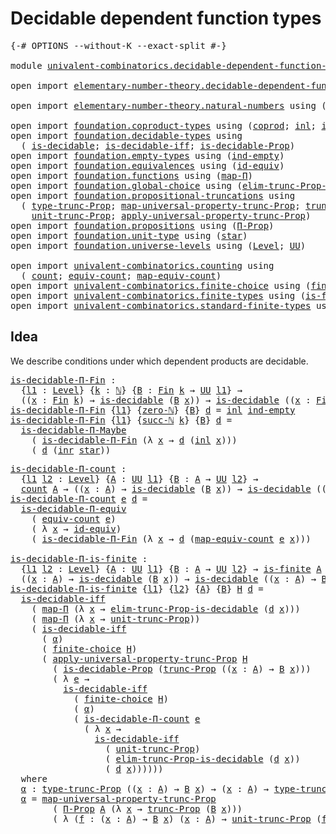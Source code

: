 # Decidable dependent function types

<pre class="Agda"><a id="47" class="Symbol">{-#</a> <a id="51" class="Keyword">OPTIONS</a> <a id="59" class="Pragma">--without-K</a> <a id="71" class="Pragma">--exact-split</a> <a id="85" class="Symbol">#-}</a>

<a id="90" class="Keyword">module</a> <a id="97" href="univalent-combinatorics.decidable-dependent-function-types.html" class="Module">univalent-combinatorics.decidable-dependent-function-types</a> <a id="156" class="Keyword">where</a>

<a id="163" class="Keyword">open</a> <a id="168" class="Keyword">import</a> <a id="175" href="elementary-number-theory.decidable-dependent-function-types.html" class="Module">elementary-number-theory.decidable-dependent-function-types</a> <a id="235" class="Keyword">public</a>

<a id="243" class="Keyword">open</a> <a id="248" class="Keyword">import</a> <a id="255" href="elementary-number-theory.natural-numbers.html" class="Module">elementary-number-theory.natural-numbers</a> <a id="296" class="Keyword">using</a> <a id="302" class="Symbol">(</a><a id="303" href="elementary-number-theory.natural-numbers.html#1444" class="Datatype">ℕ</a><a id="304" class="Symbol">;</a> <a id="306" href="elementary-number-theory.natural-numbers.html#1478" class="InductiveConstructor">succ-ℕ</a><a id="312" class="Symbol">;</a> <a id="314" href="elementary-number-theory.natural-numbers.html#1465" class="InductiveConstructor">zero-ℕ</a><a id="320" class="Symbol">)</a>

<a id="323" class="Keyword">open</a> <a id="328" class="Keyword">import</a> <a id="335" href="foundation.coproduct-types.html" class="Module">foundation.coproduct-types</a> <a id="362" class="Keyword">using</a> <a id="368" class="Symbol">(</a><a id="369" href="foundation.coproduct-types.html#1168" class="Datatype">coprod</a><a id="375" class="Symbol">;</a> <a id="377" href="foundation.coproduct-types.html#1239" class="InductiveConstructor">inl</a><a id="380" class="Symbol">;</a> <a id="382" href="foundation.coproduct-types.html#1262" class="InductiveConstructor">inr</a><a id="385" class="Symbol">)</a>
<a id="387" class="Keyword">open</a> <a id="392" class="Keyword">import</a> <a id="399" href="foundation.decidable-types.html" class="Module">foundation.decidable-types</a> <a id="426" class="Keyword">using</a>
  <a id="434" class="Symbol">(</a> <a id="436" href="foundation.decidable-types.html#1828" class="Function">is-decidable</a><a id="448" class="Symbol">;</a> <a id="450" href="foundation.decidable-types.html#5464" class="Function">is-decidable-iff</a><a id="466" class="Symbol">;</a> <a id="468" href="foundation.decidable-types.html#7945" class="Function">is-decidable-Prop</a><a id="485" class="Symbol">)</a>
<a id="487" class="Keyword">open</a> <a id="492" class="Keyword">import</a> <a id="499" href="foundation.empty-types.html" class="Module">foundation.empty-types</a> <a id="522" class="Keyword">using</a> <a id="528" class="Symbol">(</a><a id="529" href="foundation-core.empty-types.html#1068" class="Function">ind-empty</a><a id="538" class="Symbol">)</a>
<a id="540" class="Keyword">open</a> <a id="545" class="Keyword">import</a> <a id="552" href="foundation.equivalences.html" class="Module">foundation.equivalences</a> <a id="576" class="Keyword">using</a> <a id="582" class="Symbol">(</a><a id="583" href="foundation-core.equivalences.html#2480" class="Function">id-equiv</a><a id="591" class="Symbol">)</a>
<a id="593" class="Keyword">open</a> <a id="598" class="Keyword">import</a> <a id="605" href="foundation.functions.html" class="Module">foundation.functions</a> <a id="626" class="Keyword">using</a> <a id="632" class="Symbol">(</a><a id="633" href="foundation-core.functions.html#1230" class="Function">map-Π</a><a id="638" class="Symbol">)</a>
<a id="640" class="Keyword">open</a> <a id="645" class="Keyword">import</a> <a id="652" href="foundation.global-choice.html" class="Module">foundation.global-choice</a> <a id="677" class="Keyword">using</a> <a id="683" class="Symbol">(</a><a id="684" href="foundation.global-choice.html#1779" class="Function">elim-trunc-Prop-is-decidable</a><a id="712" class="Symbol">)</a>
<a id="714" class="Keyword">open</a> <a id="719" class="Keyword">import</a> <a id="726" href="foundation.propositional-truncations.html" class="Module">foundation.propositional-truncations</a> <a id="763" class="Keyword">using</a>
  <a id="771" class="Symbol">(</a> <a id="773" href="foundation.propositional-truncations.html#2012" class="Function">type-trunc-Prop</a><a id="788" class="Symbol">;</a> <a id="790" href="foundation.propositional-truncations.html#5222" class="Function">map-universal-property-trunc-Prop</a><a id="823" class="Symbol">;</a> <a id="825" href="foundation.propositional-truncations.html#2510" class="Function">trunc-Prop</a><a id="835" class="Symbol">;</a>
    <a id="841" href="foundation.propositional-truncations.html#2096" class="Function">unit-trunc-Prop</a><a id="856" class="Symbol">;</a> <a id="858" href="foundation.propositional-truncations.html#5581" class="Function">apply-universal-property-trunc-Prop</a><a id="893" class="Symbol">)</a>
<a id="895" class="Keyword">open</a> <a id="900" class="Keyword">import</a> <a id="907" href="foundation.propositions.html" class="Module">foundation.propositions</a> <a id="931" class="Keyword">using</a> <a id="937" class="Symbol">(</a><a id="938" href="foundation.propositions.html#1941" class="Function">Π-Prop</a><a id="944" class="Symbol">)</a>
<a id="946" class="Keyword">open</a> <a id="951" class="Keyword">import</a> <a id="958" href="foundation.unit-type.html" class="Module">foundation.unit-type</a> <a id="979" class="Keyword">using</a> <a id="985" class="Symbol">(</a><a id="986" href="foundation.unit-type.html#999" class="InductiveConstructor">star</a><a id="990" class="Symbol">)</a>
<a id="992" class="Keyword">open</a> <a id="997" class="Keyword">import</a> <a id="1004" href="foundation.universe-levels.html" class="Module">foundation.universe-levels</a> <a id="1031" class="Keyword">using</a> <a id="1037" class="Symbol">(</a><a id="1038" href="Agda.Primitive.html#597" class="Postulate">Level</a><a id="1043" class="Symbol">;</a> <a id="1045" href="foundation-core.universe-levels.html#222" class="Primitive">UU</a><a id="1047" class="Symbol">)</a>

<a id="1050" class="Keyword">open</a> <a id="1055" class="Keyword">import</a> <a id="1062" href="univalent-combinatorics.counting.html" class="Module">univalent-combinatorics.counting</a> <a id="1095" class="Keyword">using</a>
  <a id="1103" class="Symbol">(</a> <a id="1105" href="univalent-combinatorics.counting.html#1746" class="Function">count</a><a id="1110" class="Symbol">;</a> <a id="1112" href="univalent-combinatorics.counting.html#1943" class="Function">equiv-count</a><a id="1123" class="Symbol">;</a> <a id="1125" href="univalent-combinatorics.counting.html#2017" class="Function">map-equiv-count</a><a id="1140" class="Symbol">)</a>
<a id="1142" class="Keyword">open</a> <a id="1147" class="Keyword">import</a> <a id="1154" href="univalent-combinatorics.finite-choice.html" class="Module">univalent-combinatorics.finite-choice</a> <a id="1192" class="Keyword">using</a> <a id="1198" class="Symbol">(</a><a id="1199" href="univalent-combinatorics.finite-choice.html#3449" class="Function">finite-choice</a><a id="1212" class="Symbol">)</a>
<a id="1214" class="Keyword">open</a> <a id="1219" class="Keyword">import</a> <a id="1226" href="univalent-combinatorics.finite-types.html" class="Module">univalent-combinatorics.finite-types</a> <a id="1263" class="Keyword">using</a> <a id="1269" class="Symbol">(</a><a id="1270" href="univalent-combinatorics.finite-types.html#3651" class="Function">is-finite</a><a id="1279" class="Symbol">)</a>
<a id="1281" class="Keyword">open</a> <a id="1286" class="Keyword">import</a> <a id="1293" href="univalent-combinatorics.standard-finite-types.html" class="Module">univalent-combinatorics.standard-finite-types</a> <a id="1339" class="Keyword">using</a> <a id="1345" class="Symbol">(</a><a id="1346" href="univalent-combinatorics.standard-finite-types.html#2072" class="Function">Fin</a><a id="1349" class="Symbol">)</a>
</pre>
## Idea

We describe conditions under which dependent products are decidable.

<pre class="Agda"><a id="is-decidable-Π-Fin"></a><a id="1443" href="univalent-combinatorics.decidable-dependent-function-types.html#1443" class="Function">is-decidable-Π-Fin</a> <a id="1462" class="Symbol">:</a>
  <a id="1466" class="Symbol">{</a><a id="1467" href="univalent-combinatorics.decidable-dependent-function-types.html#1467" class="Bound">l1</a> <a id="1470" class="Symbol">:</a> <a id="1472" href="Agda.Primitive.html#597" class="Postulate">Level</a><a id="1477" class="Symbol">}</a> <a id="1479" class="Symbol">{</a><a id="1480" href="univalent-combinatorics.decidable-dependent-function-types.html#1480" class="Bound">k</a> <a id="1482" class="Symbol">:</a> <a id="1484" href="elementary-number-theory.natural-numbers.html#1444" class="Datatype">ℕ</a><a id="1485" class="Symbol">}</a> <a id="1487" class="Symbol">{</a><a id="1488" href="univalent-combinatorics.decidable-dependent-function-types.html#1488" class="Bound">B</a> <a id="1490" class="Symbol">:</a> <a id="1492" href="univalent-combinatorics.standard-finite-types.html#2072" class="Function">Fin</a> <a id="1496" href="univalent-combinatorics.decidable-dependent-function-types.html#1480" class="Bound">k</a> <a id="1498" class="Symbol">→</a> <a id="1500" href="foundation-core.universe-levels.html#222" class="Primitive">UU</a> <a id="1503" href="univalent-combinatorics.decidable-dependent-function-types.html#1467" class="Bound">l1</a><a id="1505" class="Symbol">}</a> <a id="1507" class="Symbol">→</a>
  <a id="1511" class="Symbol">((</a><a id="1513" href="univalent-combinatorics.decidable-dependent-function-types.html#1513" class="Bound">x</a> <a id="1515" class="Symbol">:</a> <a id="1517" href="univalent-combinatorics.standard-finite-types.html#2072" class="Function">Fin</a> <a id="1521" href="univalent-combinatorics.decidable-dependent-function-types.html#1480" class="Bound">k</a><a id="1522" class="Symbol">)</a> <a id="1524" class="Symbol">→</a> <a id="1526" href="foundation.decidable-types.html#1828" class="Function">is-decidable</a> <a id="1539" class="Symbol">(</a><a id="1540" href="univalent-combinatorics.decidable-dependent-function-types.html#1488" class="Bound">B</a> <a id="1542" href="univalent-combinatorics.decidable-dependent-function-types.html#1513" class="Bound">x</a><a id="1543" class="Symbol">))</a> <a id="1546" class="Symbol">→</a> <a id="1548" href="foundation.decidable-types.html#1828" class="Function">is-decidable</a> <a id="1561" class="Symbol">((</a><a id="1563" href="univalent-combinatorics.decidable-dependent-function-types.html#1563" class="Bound">x</a> <a id="1565" class="Symbol">:</a> <a id="1567" href="univalent-combinatorics.standard-finite-types.html#2072" class="Function">Fin</a> <a id="1571" href="univalent-combinatorics.decidable-dependent-function-types.html#1480" class="Bound">k</a><a id="1572" class="Symbol">)</a> <a id="1574" class="Symbol">→</a> <a id="1576" href="univalent-combinatorics.decidable-dependent-function-types.html#1488" class="Bound">B</a> <a id="1578" href="univalent-combinatorics.decidable-dependent-function-types.html#1563" class="Bound">x</a><a id="1579" class="Symbol">)</a>
<a id="1581" href="univalent-combinatorics.decidable-dependent-function-types.html#1443" class="Function">is-decidable-Π-Fin</a> <a id="1600" class="Symbol">{</a><a id="1601" href="univalent-combinatorics.decidable-dependent-function-types.html#1601" class="Bound">l1</a><a id="1603" class="Symbol">}</a> <a id="1605" class="Symbol">{</a><a id="1606" href="elementary-number-theory.natural-numbers.html#1465" class="InductiveConstructor">zero-ℕ</a><a id="1612" class="Symbol">}</a> <a id="1614" class="Symbol">{</a><a id="1615" href="univalent-combinatorics.decidable-dependent-function-types.html#1615" class="Bound">B</a><a id="1616" class="Symbol">}</a> <a id="1618" href="univalent-combinatorics.decidable-dependent-function-types.html#1618" class="Bound">d</a> <a id="1620" class="Symbol">=</a> <a id="1622" href="foundation.coproduct-types.html#1239" class="InductiveConstructor">inl</a> <a id="1626" href="foundation-core.empty-types.html#1068" class="Function">ind-empty</a>
<a id="1636" href="univalent-combinatorics.decidable-dependent-function-types.html#1443" class="Function">is-decidable-Π-Fin</a> <a id="1655" class="Symbol">{</a><a id="1656" href="univalent-combinatorics.decidable-dependent-function-types.html#1656" class="Bound">l1</a><a id="1658" class="Symbol">}</a> <a id="1660" class="Symbol">{</a><a id="1661" href="elementary-number-theory.natural-numbers.html#1478" class="InductiveConstructor">succ-ℕ</a> <a id="1668" href="univalent-combinatorics.decidable-dependent-function-types.html#1668" class="Bound">k</a><a id="1669" class="Symbol">}</a> <a id="1671" class="Symbol">{</a><a id="1672" href="univalent-combinatorics.decidable-dependent-function-types.html#1672" class="Bound">B</a><a id="1673" class="Symbol">}</a> <a id="1675" href="univalent-combinatorics.decidable-dependent-function-types.html#1675" class="Bound">d</a> <a id="1677" class="Symbol">=</a>
  <a id="1681" href="foundation.decidable-dependent-function-types.html#1393" class="Function">is-decidable-Π-Maybe</a>
    <a id="1706" class="Symbol">(</a> <a id="1708" href="univalent-combinatorics.decidable-dependent-function-types.html#1443" class="Function">is-decidable-Π-Fin</a> <a id="1727" class="Symbol">(λ</a> <a id="1730" href="univalent-combinatorics.decidable-dependent-function-types.html#1730" class="Bound">x</a> <a id="1732" class="Symbol">→</a> <a id="1734" href="univalent-combinatorics.decidable-dependent-function-types.html#1675" class="Bound">d</a> <a id="1736" class="Symbol">(</a><a id="1737" href="foundation.coproduct-types.html#1239" class="InductiveConstructor">inl</a> <a id="1741" href="univalent-combinatorics.decidable-dependent-function-types.html#1730" class="Bound">x</a><a id="1742" class="Symbol">)))</a>
    <a id="1750" class="Symbol">(</a> <a id="1752" href="univalent-combinatorics.decidable-dependent-function-types.html#1675" class="Bound">d</a> <a id="1754" class="Symbol">(</a><a id="1755" href="foundation.coproduct-types.html#1262" class="InductiveConstructor">inr</a> <a id="1759" href="foundation.unit-type.html#999" class="InductiveConstructor">star</a><a id="1763" class="Symbol">))</a>
</pre>
<pre class="Agda"><a id="is-decidable-Π-count"></a><a id="1779" href="univalent-combinatorics.decidable-dependent-function-types.html#1779" class="Function">is-decidable-Π-count</a> <a id="1800" class="Symbol">:</a>
  <a id="1804" class="Symbol">{</a><a id="1805" href="univalent-combinatorics.decidable-dependent-function-types.html#1805" class="Bound">l1</a> <a id="1808" href="univalent-combinatorics.decidable-dependent-function-types.html#1808" class="Bound">l2</a> <a id="1811" class="Symbol">:</a> <a id="1813" href="Agda.Primitive.html#597" class="Postulate">Level</a><a id="1818" class="Symbol">}</a> <a id="1820" class="Symbol">{</a><a id="1821" href="univalent-combinatorics.decidable-dependent-function-types.html#1821" class="Bound">A</a> <a id="1823" class="Symbol">:</a> <a id="1825" href="foundation-core.universe-levels.html#222" class="Primitive">UU</a> <a id="1828" href="univalent-combinatorics.decidable-dependent-function-types.html#1805" class="Bound">l1</a><a id="1830" class="Symbol">}</a> <a id="1832" class="Symbol">{</a><a id="1833" href="univalent-combinatorics.decidable-dependent-function-types.html#1833" class="Bound">B</a> <a id="1835" class="Symbol">:</a> <a id="1837" href="univalent-combinatorics.decidable-dependent-function-types.html#1821" class="Bound">A</a> <a id="1839" class="Symbol">→</a> <a id="1841" href="foundation-core.universe-levels.html#222" class="Primitive">UU</a> <a id="1844" href="univalent-combinatorics.decidable-dependent-function-types.html#1808" class="Bound">l2</a><a id="1846" class="Symbol">}</a> <a id="1848" class="Symbol">→</a>
  <a id="1852" href="univalent-combinatorics.counting.html#1746" class="Function">count</a> <a id="1858" href="univalent-combinatorics.decidable-dependent-function-types.html#1821" class="Bound">A</a> <a id="1860" class="Symbol">→</a> <a id="1862" class="Symbol">((</a><a id="1864" href="univalent-combinatorics.decidable-dependent-function-types.html#1864" class="Bound">x</a> <a id="1866" class="Symbol">:</a> <a id="1868" href="univalent-combinatorics.decidable-dependent-function-types.html#1821" class="Bound">A</a><a id="1869" class="Symbol">)</a> <a id="1871" class="Symbol">→</a> <a id="1873" href="foundation.decidable-types.html#1828" class="Function">is-decidable</a> <a id="1886" class="Symbol">(</a><a id="1887" href="univalent-combinatorics.decidable-dependent-function-types.html#1833" class="Bound">B</a> <a id="1889" href="univalent-combinatorics.decidable-dependent-function-types.html#1864" class="Bound">x</a><a id="1890" class="Symbol">))</a> <a id="1893" class="Symbol">→</a> <a id="1895" href="foundation.decidable-types.html#1828" class="Function">is-decidable</a> <a id="1908" class="Symbol">((</a><a id="1910" href="univalent-combinatorics.decidable-dependent-function-types.html#1910" class="Bound">x</a> <a id="1912" class="Symbol">:</a> <a id="1914" href="univalent-combinatorics.decidable-dependent-function-types.html#1821" class="Bound">A</a><a id="1915" class="Symbol">)</a> <a id="1917" class="Symbol">→</a> <a id="1919" href="univalent-combinatorics.decidable-dependent-function-types.html#1833" class="Bound">B</a> <a id="1921" href="univalent-combinatorics.decidable-dependent-function-types.html#1910" class="Bound">x</a><a id="1922" class="Symbol">)</a>
<a id="1924" href="univalent-combinatorics.decidable-dependent-function-types.html#1779" class="Function">is-decidable-Π-count</a> <a id="1945" href="univalent-combinatorics.decidable-dependent-function-types.html#1945" class="Bound">e</a> <a id="1947" href="univalent-combinatorics.decidable-dependent-function-types.html#1947" class="Bound">d</a> <a id="1949" class="Symbol">=</a>
  <a id="1953" href="foundation.decidable-dependent-function-types.html#1800" class="Function">is-decidable-Π-equiv</a>
    <a id="1978" class="Symbol">(</a> <a id="1980" href="univalent-combinatorics.counting.html#1943" class="Function">equiv-count</a> <a id="1992" href="univalent-combinatorics.decidable-dependent-function-types.html#1945" class="Bound">e</a><a id="1993" class="Symbol">)</a>
    <a id="1999" class="Symbol">(</a> <a id="2001" class="Symbol">λ</a> <a id="2003" href="univalent-combinatorics.decidable-dependent-function-types.html#2003" class="Bound">x</a> <a id="2005" class="Symbol">→</a> <a id="2007" href="foundation-core.equivalences.html#2480" class="Function">id-equiv</a><a id="2015" class="Symbol">)</a>
    <a id="2021" class="Symbol">(</a> <a id="2023" href="univalent-combinatorics.decidable-dependent-function-types.html#1443" class="Function">is-decidable-Π-Fin</a> <a id="2042" class="Symbol">(λ</a> <a id="2045" href="univalent-combinatorics.decidable-dependent-function-types.html#2045" class="Bound">x</a> <a id="2047" class="Symbol">→</a> <a id="2049" href="univalent-combinatorics.decidable-dependent-function-types.html#1947" class="Bound">d</a> <a id="2051" class="Symbol">(</a><a id="2052" href="univalent-combinatorics.counting.html#2017" class="Function">map-equiv-count</a> <a id="2068" href="univalent-combinatorics.decidable-dependent-function-types.html#1945" class="Bound">e</a> <a id="2070" href="univalent-combinatorics.decidable-dependent-function-types.html#2045" class="Bound">x</a><a id="2071" class="Symbol">)))</a>

<a id="is-decidable-Π-is-finite"></a><a id="2076" href="univalent-combinatorics.decidable-dependent-function-types.html#2076" class="Function">is-decidable-Π-is-finite</a> <a id="2101" class="Symbol">:</a>
  <a id="2105" class="Symbol">{</a><a id="2106" href="univalent-combinatorics.decidable-dependent-function-types.html#2106" class="Bound">l1</a> <a id="2109" href="univalent-combinatorics.decidable-dependent-function-types.html#2109" class="Bound">l2</a> <a id="2112" class="Symbol">:</a> <a id="2114" href="Agda.Primitive.html#597" class="Postulate">Level</a><a id="2119" class="Symbol">}</a> <a id="2121" class="Symbol">{</a><a id="2122" href="univalent-combinatorics.decidable-dependent-function-types.html#2122" class="Bound">A</a> <a id="2124" class="Symbol">:</a> <a id="2126" href="foundation-core.universe-levels.html#222" class="Primitive">UU</a> <a id="2129" href="univalent-combinatorics.decidable-dependent-function-types.html#2106" class="Bound">l1</a><a id="2131" class="Symbol">}</a> <a id="2133" class="Symbol">{</a><a id="2134" href="univalent-combinatorics.decidable-dependent-function-types.html#2134" class="Bound">B</a> <a id="2136" class="Symbol">:</a> <a id="2138" href="univalent-combinatorics.decidable-dependent-function-types.html#2122" class="Bound">A</a> <a id="2140" class="Symbol">→</a> <a id="2142" href="foundation-core.universe-levels.html#222" class="Primitive">UU</a> <a id="2145" href="univalent-combinatorics.decidable-dependent-function-types.html#2109" class="Bound">l2</a><a id="2147" class="Symbol">}</a> <a id="2149" class="Symbol">→</a> <a id="2151" href="univalent-combinatorics.finite-types.html#3651" class="Function">is-finite</a> <a id="2161" href="univalent-combinatorics.decidable-dependent-function-types.html#2122" class="Bound">A</a> <a id="2163" class="Symbol">→</a>
  <a id="2167" class="Symbol">((</a><a id="2169" href="univalent-combinatorics.decidable-dependent-function-types.html#2169" class="Bound">x</a> <a id="2171" class="Symbol">:</a> <a id="2173" href="univalent-combinatorics.decidable-dependent-function-types.html#2122" class="Bound">A</a><a id="2174" class="Symbol">)</a> <a id="2176" class="Symbol">→</a> <a id="2178" href="foundation.decidable-types.html#1828" class="Function">is-decidable</a> <a id="2191" class="Symbol">(</a><a id="2192" href="univalent-combinatorics.decidable-dependent-function-types.html#2134" class="Bound">B</a> <a id="2194" href="univalent-combinatorics.decidable-dependent-function-types.html#2169" class="Bound">x</a><a id="2195" class="Symbol">))</a> <a id="2198" class="Symbol">→</a> <a id="2200" href="foundation.decidable-types.html#1828" class="Function">is-decidable</a> <a id="2213" class="Symbol">((</a><a id="2215" href="univalent-combinatorics.decidable-dependent-function-types.html#2215" class="Bound">x</a> <a id="2217" class="Symbol">:</a> <a id="2219" href="univalent-combinatorics.decidable-dependent-function-types.html#2122" class="Bound">A</a><a id="2220" class="Symbol">)</a> <a id="2222" class="Symbol">→</a> <a id="2224" href="univalent-combinatorics.decidable-dependent-function-types.html#2134" class="Bound">B</a> <a id="2226" href="univalent-combinatorics.decidable-dependent-function-types.html#2215" class="Bound">x</a><a id="2227" class="Symbol">)</a>
<a id="2229" href="univalent-combinatorics.decidable-dependent-function-types.html#2076" class="Function">is-decidable-Π-is-finite</a> <a id="2254" class="Symbol">{</a><a id="2255" href="univalent-combinatorics.decidable-dependent-function-types.html#2255" class="Bound">l1</a><a id="2257" class="Symbol">}</a> <a id="2259" class="Symbol">{</a><a id="2260" href="univalent-combinatorics.decidable-dependent-function-types.html#2260" class="Bound">l2</a><a id="2262" class="Symbol">}</a> <a id="2264" class="Symbol">{</a><a id="2265" href="univalent-combinatorics.decidable-dependent-function-types.html#2265" class="Bound">A</a><a id="2266" class="Symbol">}</a> <a id="2268" class="Symbol">{</a><a id="2269" href="univalent-combinatorics.decidable-dependent-function-types.html#2269" class="Bound">B</a><a id="2270" class="Symbol">}</a> <a id="2272" href="univalent-combinatorics.decidable-dependent-function-types.html#2272" class="Bound">H</a> <a id="2274" href="univalent-combinatorics.decidable-dependent-function-types.html#2274" class="Bound">d</a> <a id="2276" class="Symbol">=</a>
  <a id="2280" href="foundation.decidable-types.html#5464" class="Function">is-decidable-iff</a>
    <a id="2301" class="Symbol">(</a> <a id="2303" href="foundation-core.functions.html#1230" class="Function">map-Π</a> <a id="2309" class="Symbol">(λ</a> <a id="2312" href="univalent-combinatorics.decidable-dependent-function-types.html#2312" class="Bound">x</a> <a id="2314" class="Symbol">→</a> <a id="2316" href="foundation.global-choice.html#1779" class="Function">elim-trunc-Prop-is-decidable</a> <a id="2345" class="Symbol">(</a><a id="2346" href="univalent-combinatorics.decidable-dependent-function-types.html#2274" class="Bound">d</a> <a id="2348" href="univalent-combinatorics.decidable-dependent-function-types.html#2312" class="Bound">x</a><a id="2349" class="Symbol">)))</a>
    <a id="2357" class="Symbol">(</a> <a id="2359" href="foundation-core.functions.html#1230" class="Function">map-Π</a> <a id="2365" class="Symbol">(λ</a> <a id="2368" href="univalent-combinatorics.decidable-dependent-function-types.html#2368" class="Bound">x</a> <a id="2370" class="Symbol">→</a> <a id="2372" href="foundation.propositional-truncations.html#2096" class="Function">unit-trunc-Prop</a><a id="2387" class="Symbol">))</a>
    <a id="2394" class="Symbol">(</a> <a id="2396" href="foundation.decidable-types.html#5464" class="Function">is-decidable-iff</a>
      <a id="2419" class="Symbol">(</a> <a id="2421" href="univalent-combinatorics.decidable-dependent-function-types.html#2869" class="Function">α</a><a id="2422" class="Symbol">)</a>
      <a id="2430" class="Symbol">(</a> <a id="2432" href="univalent-combinatorics.finite-choice.html#3449" class="Function">finite-choice</a> <a id="2446" href="univalent-combinatorics.decidable-dependent-function-types.html#2272" class="Bound">H</a><a id="2447" class="Symbol">)</a>
      <a id="2455" class="Symbol">(</a> <a id="2457" href="foundation.propositional-truncations.html#5581" class="Function">apply-universal-property-trunc-Prop</a> <a id="2493" href="univalent-combinatorics.decidable-dependent-function-types.html#2272" class="Bound">H</a>
        <a id="2503" class="Symbol">(</a> <a id="2505" href="foundation.decidable-types.html#7945" class="Function">is-decidable-Prop</a> <a id="2523" class="Symbol">(</a><a id="2524" href="foundation.propositional-truncations.html#2510" class="Function">trunc-Prop</a> <a id="2535" class="Symbol">((</a><a id="2537" href="univalent-combinatorics.decidable-dependent-function-types.html#2537" class="Bound">x</a> <a id="2539" class="Symbol">:</a> <a id="2541" href="univalent-combinatorics.decidable-dependent-function-types.html#2265" class="Bound">A</a><a id="2542" class="Symbol">)</a> <a id="2544" class="Symbol">→</a> <a id="2546" href="univalent-combinatorics.decidable-dependent-function-types.html#2269" class="Bound">B</a> <a id="2548" href="univalent-combinatorics.decidable-dependent-function-types.html#2537" class="Bound">x</a><a id="2549" class="Symbol">)))</a>
        <a id="2561" class="Symbol">(</a> <a id="2563" class="Symbol">λ</a> <a id="2565" href="univalent-combinatorics.decidable-dependent-function-types.html#2565" class="Bound">e</a> <a id="2567" class="Symbol">→</a>
          <a id="2579" href="foundation.decidable-types.html#5464" class="Function">is-decidable-iff</a>
            <a id="2608" class="Symbol">(</a> <a id="2610" href="univalent-combinatorics.finite-choice.html#3449" class="Function">finite-choice</a> <a id="2624" href="univalent-combinatorics.decidable-dependent-function-types.html#2272" class="Bound">H</a><a id="2625" class="Symbol">)</a>
            <a id="2639" class="Symbol">(</a> <a id="2641" href="univalent-combinatorics.decidable-dependent-function-types.html#2869" class="Function">α</a><a id="2642" class="Symbol">)</a>
            <a id="2656" class="Symbol">(</a> <a id="2658" href="univalent-combinatorics.decidable-dependent-function-types.html#1779" class="Function">is-decidable-Π-count</a> <a id="2679" href="univalent-combinatorics.decidable-dependent-function-types.html#2565" class="Bound">e</a>
              <a id="2695" class="Symbol">(</a> <a id="2697" class="Symbol">λ</a> <a id="2699" href="univalent-combinatorics.decidable-dependent-function-types.html#2699" class="Bound">x</a> <a id="2701" class="Symbol">→</a>
                <a id="2719" href="foundation.decidable-types.html#5464" class="Function">is-decidable-iff</a>
                  <a id="2754" class="Symbol">(</a> <a id="2756" href="foundation.propositional-truncations.html#2096" class="Function">unit-trunc-Prop</a><a id="2771" class="Symbol">)</a>
                  <a id="2791" class="Symbol">(</a> <a id="2793" href="foundation.global-choice.html#1779" class="Function">elim-trunc-Prop-is-decidable</a> <a id="2822" class="Symbol">(</a><a id="2823" href="univalent-combinatorics.decidable-dependent-function-types.html#2274" class="Bound">d</a> <a id="2825" href="univalent-combinatorics.decidable-dependent-function-types.html#2699" class="Bound">x</a><a id="2826" class="Symbol">))</a>
                  <a id="2847" class="Symbol">(</a> <a id="2849" href="univalent-combinatorics.decidable-dependent-function-types.html#2274" class="Bound">d</a> <a id="2851" href="univalent-combinatorics.decidable-dependent-function-types.html#2699" class="Bound">x</a><a id="2852" class="Symbol">))))))</a>
  <a id="2861" class="Keyword">where</a>
  <a id="2869" href="univalent-combinatorics.decidable-dependent-function-types.html#2869" class="Function">α</a> <a id="2871" class="Symbol">:</a> <a id="2873" href="foundation.propositional-truncations.html#2012" class="Function">type-trunc-Prop</a> <a id="2889" class="Symbol">((</a><a id="2891" href="univalent-combinatorics.decidable-dependent-function-types.html#2891" class="Bound">x</a> <a id="2893" class="Symbol">:</a> <a id="2895" href="univalent-combinatorics.decidable-dependent-function-types.html#2265" class="Bound">A</a><a id="2896" class="Symbol">)</a> <a id="2898" class="Symbol">→</a> <a id="2900" href="univalent-combinatorics.decidable-dependent-function-types.html#2269" class="Bound">B</a> <a id="2902" href="univalent-combinatorics.decidable-dependent-function-types.html#2891" class="Bound">x</a><a id="2903" class="Symbol">)</a> <a id="2905" class="Symbol">→</a> <a id="2907" class="Symbol">(</a><a id="2908" href="univalent-combinatorics.decidable-dependent-function-types.html#2908" class="Bound">x</a> <a id="2910" class="Symbol">:</a> <a id="2912" href="univalent-combinatorics.decidable-dependent-function-types.html#2265" class="Bound">A</a><a id="2913" class="Symbol">)</a> <a id="2915" class="Symbol">→</a> <a id="2917" href="foundation.propositional-truncations.html#2012" class="Function">type-trunc-Prop</a> <a id="2933" class="Symbol">(</a><a id="2934" href="univalent-combinatorics.decidable-dependent-function-types.html#2269" class="Bound">B</a> <a id="2936" href="univalent-combinatorics.decidable-dependent-function-types.html#2908" class="Bound">x</a><a id="2937" class="Symbol">)</a>
  <a id="2941" href="univalent-combinatorics.decidable-dependent-function-types.html#2869" class="Function">α</a> <a id="2943" class="Symbol">=</a> <a id="2945" href="foundation.propositional-truncations.html#5222" class="Function">map-universal-property-trunc-Prop</a>
        <a id="2987" class="Symbol">(</a> <a id="2989" href="foundation.propositions.html#1941" class="Function">Π-Prop</a> <a id="2996" href="univalent-combinatorics.decidable-dependent-function-types.html#2265" class="Bound">A</a> <a id="2998" class="Symbol">(λ</a> <a id="3001" href="univalent-combinatorics.decidable-dependent-function-types.html#3001" class="Bound">x</a> <a id="3003" class="Symbol">→</a> <a id="3005" href="foundation.propositional-truncations.html#2510" class="Function">trunc-Prop</a> <a id="3016" class="Symbol">(</a><a id="3017" href="univalent-combinatorics.decidable-dependent-function-types.html#2269" class="Bound">B</a> <a id="3019" href="univalent-combinatorics.decidable-dependent-function-types.html#3001" class="Bound">x</a><a id="3020" class="Symbol">)))</a>
        <a id="3032" class="Symbol">(</a> <a id="3034" class="Symbol">λ</a> <a id="3036" class="Symbol">(</a><a id="3037" href="univalent-combinatorics.decidable-dependent-function-types.html#3037" class="Bound">f</a> <a id="3039" class="Symbol">:</a> <a id="3041" class="Symbol">(</a><a id="3042" href="univalent-combinatorics.decidable-dependent-function-types.html#3042" class="Bound">x</a> <a id="3044" class="Symbol">:</a> <a id="3046" href="univalent-combinatorics.decidable-dependent-function-types.html#2265" class="Bound">A</a><a id="3047" class="Symbol">)</a> <a id="3049" class="Symbol">→</a> <a id="3051" href="univalent-combinatorics.decidable-dependent-function-types.html#2269" class="Bound">B</a> <a id="3053" href="univalent-combinatorics.decidable-dependent-function-types.html#3042" class="Bound">x</a><a id="3054" class="Symbol">)</a> <a id="3056" class="Symbol">(</a><a id="3057" href="univalent-combinatorics.decidable-dependent-function-types.html#3057" class="Bound">x</a> <a id="3059" class="Symbol">:</a> <a id="3061" href="univalent-combinatorics.decidable-dependent-function-types.html#2265" class="Bound">A</a><a id="3062" class="Symbol">)</a> <a id="3064" class="Symbol">→</a> <a id="3066" href="foundation.propositional-truncations.html#2096" class="Function">unit-trunc-Prop</a> <a id="3082" class="Symbol">(</a><a id="3083" href="univalent-combinatorics.decidable-dependent-function-types.html#3037" class="Bound">f</a> <a id="3085" href="univalent-combinatorics.decidable-dependent-function-types.html#3057" class="Bound">x</a><a id="3086" class="Symbol">))</a>
</pre>